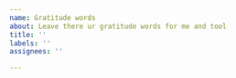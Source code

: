 ```yaml
---
name: Gratitude words
about: Leave there ur gratitude words for me and tool
title: ''
labels: ''
assignees: ''

---
```



